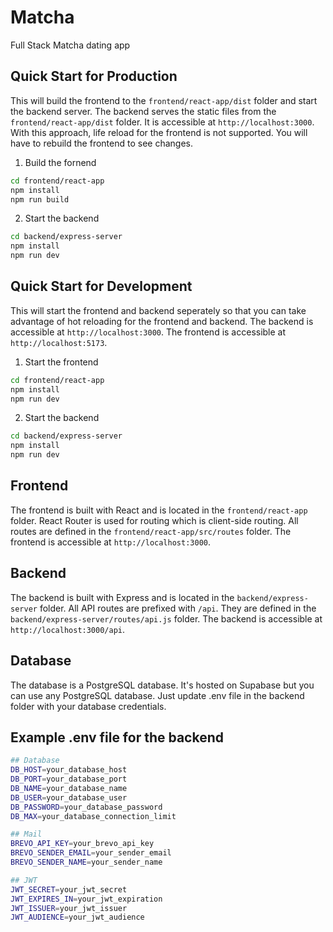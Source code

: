 # Matcha

Full Stack Matcha dating app

## Quick Start for Production

This will build the frontend to the `frontend/react-app/dist` folder and start the backend server.
The backend serves the static files from the `frontend/react-app/dist` folder.
It is accessible at `http://localhost:3000`.
With this approach, life reload for the frontend is not supported. You will have to rebuild the frontend to see changes.


1. Build the fornend
```bash
cd frontend/react-app
npm install
npm run build
````

2. Start the backend

```bash
cd backend/express-server
npm install
npm run dev
```

## Quick Start for Development

This will start the frontend and backend seperately so that you can take advantage of hot reloading for the frontend and backend.
The backend is accessible at `http://localhost:3000`. The frontend is accessible at `http://localhost:5173`.

1. Start the frontend

```bash
cd frontend/react-app
npm install
npm run dev
```

2. Start the backend

```bash
cd backend/express-server
npm install
npm run dev
```

## Frontend

The frontend is built with React and is located in the `frontend/react-app` folder.
React Router is used for routing which is client-side routing.
All routes are defined in the `frontend/react-app/src/routes` folder.
The frontend is accessible at `http://localhost:3000`.

## Backend

The backend is built with Express and is located in the `backend/express-server` folder.
All API routes are prefixed with `/api`.
They are defined in the `backend/express-server/routes/api.js` folder.
The backend is accessible at `http://localhost:3000/api`.

## Database

The database is a PostgreSQL database.
It's hosted on Supabase but you can use any PostgreSQL database. Just update .env file in the backend folder with your database credentials.


## Example .env file for the backend

```bash
## Database
DB_HOST=your_database_host
DB_PORT=your_database_port
DB_NAME=your_database_name
DB_USER=your_database_user
DB_PASSWORD=your_database_password
DB_MAX=your_database_connection_limit

## Mail
BREVO_API_KEY=your_brevo_api_key
BREVO_SENDER_EMAIL=your_sender_email
BREVO_SENDER_NAME=your_sender_name

## JWT
JWT_SECRET=your_jwt_secret
JWT_EXPIRES_IN=your_jwt_expiration
JWT_ISSUER=your_jwt_issuer
JWT_AUDIENCE=your_jwt_audience
```
